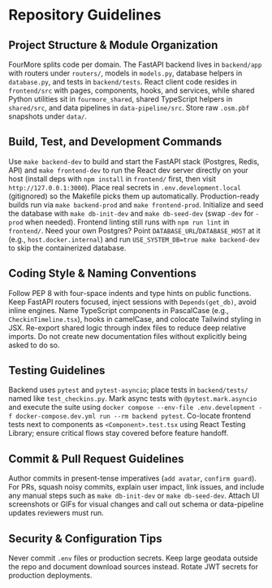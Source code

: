 # Repository Guidelines

## Project Structure & Module Organization
FourMore splits code per domain. The FastAPI backend lives in `backend/app` with routers under `routers/`, models in `models.py`, database helpers in `database.py`, and tests in `backend/tests`. React client code resides in `frontend/src` with pages, components, hooks, and services, while shared Python utilities sit in `fourmore_shared`, shared TypeScript helpers in `shared/src`, and data pipelines in `data-pipeline/src`. Store raw `.osm.pbf` snapshots under `data/`.

## Build, Test, and Development Commands
Use `make backend-dev` to build and start the FastAPI stack (Postgres, Redis, API) and `make frontend-dev` to run the React dev server directly on your host (install deps with `npm install` in `frontend/` first, then visit `http://127.0.0.1:3000`). Place real secrets in `.env.development.local` (gitignored) so the Makefile picks them up automatically. Production-ready builds run via `make backend-prod` and `make frontend-prod`. Initialize and seed the database with `make db-init-dev` and `make db-seed-dev` (swap `-dev` for `-prod` when needed). Frontend linting still runs with `npm run lint` in `frontend/`.
Need your own Postgres? Point `DATABASE_URL`/`DATABASE_HOST` at it (e.g., `host.docker.internal`) and run `USE_SYSTEM_DB=true make backend-dev` to skip the containerized database.

## Coding Style & Naming Conventions
Follow PEP 8 with four-space indents and type hints on public functions. Keep FastAPI routers focused, inject sessions with `Depends(get_db)`, avoid inline engines. Name TypeScript components in PascalCase (e.g., `CheckinTimeline.tsx`), hooks in camelCase, and colocate Tailwind styling in JSX. Re-export shared logic through index files to reduce deep relative imports. Do not create new documentation files without explicitly being asked to do so. 

## Testing Guidelines
Backend uses `pytest` and `pytest-asyncio`; place tests in `backend/tests/` named like `test_checkins.py`. Mark async tests with `@pytest.mark.asyncio` and execute the suite using `docker compose --env-file .env.development -f docker-compose.dev.yml run --rm backend pytest`. Co-locate frontend tests next to components as `<Component>.test.tsx` using React Testing Library; ensure critical flows stay covered before feature handoff.

## Commit & Pull Request Guidelines
Author commits in present-tense imperatives (`add avatar`, `confirm guard`). For PRs, squash noisy commits, explain user impact, link issues, and include any manual steps such as `make db-init-dev` or `make db-seed-dev`. Attach UI screenshots or GIFs for visual changes and call out schema or data-pipeline updates reviewers must run.

## Security & Configuration Tips
Never commit `.env` files or production secrets. Keep large geodata outside the repo and document download sources instead. Rotate JWT secrets for production deployments.
